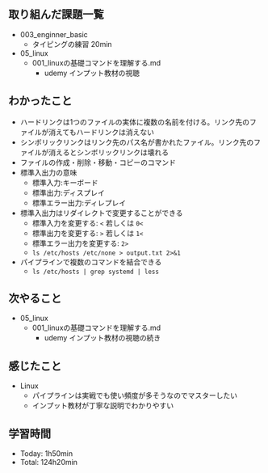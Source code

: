 ## 取り組んだ課題一覧
- 003_enginner_basic
  - タイピングの練習 20min
- 05_linux
  - 001_linuxの基礎コマンドを理解する.md
    - udemy インプット教材の視聴
## わかったこと
- ハードリンクは1つのファイルの実体に複数の名前を付ける。リンク先のファイルが消えてもハードリンクは消えない
- シンボリックリンクはリンク先のパス名が書かれたファイル。リンク先のファイルが消えるとシンボリックリンクは壊れる
- ファイルの作成・削除・移動・コピーのコマンド
- 標準入出力の意味
  - 標準入力:キーボード
  - 標準出力:ディスプレイ
  - 標準エラー出力:ディレプレイ
- 標準入出力はリダイレクトで変更することができる
  - 標準入力を変更する: `<` 若しくは `0<`
  - 標準出力を変更する: `>` 若しくは `1<`
  - 標準エラー出力を変更する: `2>`
  - `ls /etc/hosts /etc/none > output.txt 2>&1`
- パイプラインで複数のコマンドを結合できる
  - `ls /etc/hosts | grep systemd | less` 
## 次やること
- 05_linux
  - 001_linuxの基礎コマンドを理解する.md
    - udemy インプット教材の視聴の続き
## 感じたこと
- Linux
  - パイプラインは実戦でも使い頻度が多そうなのでマスターしたい
  - インプット教材が丁寧な説明でわかりやすい
## 学習時間
- Today: 1h50min
- Total: 124h20min
